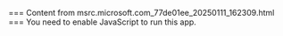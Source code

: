 === Content from msrc.microsoft.com_77de01ee_20250111_162309.html ===
You need to enable JavaScript to run this app.
